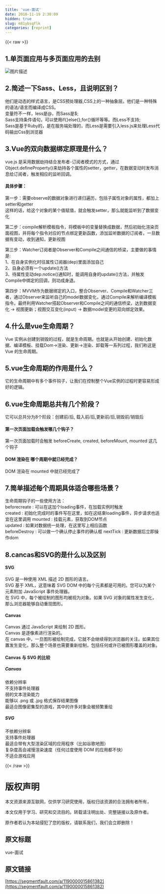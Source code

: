 ```yaml
---
title: 'vue-面试' 
date: 2018-11-19 2:30:09
hidden: true
slug: m81ybsqflk
categories: [reprint]
---
```


{{< raw >}}
<h2 id="articleHeader0"><strong>1.&#x5355;&#x9875;&#x9762;&#x5E94;&#x7528;&#x4E0E;&#x591A;&#x9875;&#x9762;&#x5E94;&#x7528;&#x7684;&#x53BB;&#x522B;</strong></h2><p><span class="img-wrap"><img data-src="/img/bVbeFHi?w=698&amp;h=682" src="https://static.alili.tech/img/bVbeFHi?w=698&amp;h=682" alt="&#x56FE;&#x7247;&#x63CF;&#x8FF0;" title="&#x56FE;&#x7247;&#x63CF;&#x8FF0;" style="cursor:pointer;display:inline"></span></p><h2 id="articleHeader1"><strong>2.&#x7B80;&#x8FF0;&#x4E00;&#x4E0B;Sass&#x3001;Less&#xFF0C;&#x4E14;&#x8BF4;&#x660E;&#x533A;&#x522B;&#xFF1F;</strong></h2><p>&#x4ED6;&#x4EEC;&#x662F;&#x52A8;&#x6001;&#x7684;&#x6837;&#x5F0F;&#x8BED;&#x8A00;&#xFF0C;&#x662F;CSS&#x9884;&#x5904;&#x7406;&#x5668;,CSS&#x4E0A;&#x7684;&#x4E00;&#x79CD;&#x62BD;&#x8C61;&#x5C42;&#x3002;&#x4ED6;&#x4EEC;&#x662F;&#x4E00;&#x79CD;&#x7279;&#x6B8A;&#x7684;&#x8BED;&#x6CD5;/&#x8BED;&#x8A00;&#x800C;&#x7F16;&#x8BD1;&#x6210;CSS&#x3002;<br>&#x53D8;&#x91CF;&#x7B26;&#x4E0D;&#x4E00;&#x6837;&#xFF0C;less&#x662F;@&#xFF0C;&#x800C;Sass&#x662F;$;<br>Sass&#x652F;&#x6301;&#x6761;&#x4EF6;&#x8BED;&#x53E5;&#xFF0C;&#x53EF;&#x4EE5;&#x4F7F;&#x7528;if{}else{},for{}&#x5FAA;&#x73AF;&#x7B49;&#x7B49;&#x3002;&#x800C;Less&#x4E0D;&#x652F;&#x6301;;<br>Sass&#x662F;&#x57FA;&#x4E8E;Ruby&#x7684;&#xFF0C;&#x662F;&#x5728;&#x670D;&#x52A1;&#x7AEF;&#x5904;&#x7406;&#x7684;&#xFF0C;&#x800C;Less&#x662F;&#x9700;&#x8981;&#x5F15;&#x5165;less.js&#x6765;&#x5904;&#x7406;Less&#x4EE3;&#x7801;&#x8F93;&#x51FA;Css&#x5230;&#x6D4F;&#x89C8;&#x5668;</p><h2 id="articleHeader2"><strong>3.Vue&#x7684;&#x53CC;&#x5411;&#x6570;&#x636E;&#x7ED1;&#x5B9A;&#x539F;&#x7406;&#x662F;&#x4EC0;&#x4E48;&#xFF1F;</strong></h2><p>vue.js &#x662F;&#x91C7;&#x7528;&#x6570;&#x636E;&#x52AB;&#x6301;&#x7ED3;&#x5408;&#x53D1;&#x5E03;&#x8005;-&#x8BA2;&#x9605;&#x8005;&#x6A21;&#x5F0F;&#x7684;&#x65B9;&#x5F0F;&#xFF0C;&#x901A;&#x8FC7;Object.defineProperty()&#x6765;&#x52AB;&#x6301;&#x5404;&#x4E2A;&#x5C5E;&#x6027;&#x7684;setter&#xFF0C;getter&#xFF0C;&#x5728;&#x6570;&#x636E;&#x53D8;&#x52A8;&#x65F6;&#x53D1;&#x5E03;&#x6D88;&#x606F;&#x7ED9;&#x8BA2;&#x9605;&#x8005;&#xFF0C;&#x89E6;&#x53D1;&#x76F8;&#x5E94;&#x7684;&#x76D1;&#x542C;&#x56DE;&#x8C03;&#x3002;</p><h4><strong>&#x5177;&#x4F53;&#x6B65;&#x9AA4;&#xFF1A;</strong></h4><p>&#x7B2C;&#x4E00;&#x6B65;&#xFF1A;&#x9700;&#x8981;observe&#x7684;&#x6570;&#x636E;&#x5BF9;&#x8C61;&#x8FDB;&#x884C;&#x9012;&#x5F52;&#x904D;&#x5386;&#xFF0C;&#x5305;&#x62EC;&#x5B50;&#x5C5E;&#x6027;&#x5BF9;&#x8C61;&#x7684;&#x5C5E;&#x6027;&#xFF0C;&#x90FD;&#x52A0;&#x4E0A; setter&#x548C;getter<br>&#x8FD9;&#x6837;&#x7684;&#x8BDD;&#xFF0C;&#x7ED9;&#x8FD9;&#x4E2A;&#x5BF9;&#x8C61;&#x7684;&#x67D0;&#x4E2A;&#x503C;&#x8D4B;&#x503C;&#xFF0C;&#x5C31;&#x4F1A;&#x89E6;&#x53D1;setter&#xFF0C;&#x90A3;&#x4E48;&#x5C31;&#x80FD;&#x76D1;&#x542C;&#x5230;&#x4E86;&#x6570;&#x636E;&#x53D8;&#x5316;</p><p>&#x7B2C;&#x4E8C;&#x6B65;&#xFF1A;compile&#x89E3;&#x6790;&#x6A21;&#x677F;&#x6307;&#x4EE4;&#xFF0C;&#x5C06;&#x6A21;&#x677F;&#x4E2D;&#x7684;&#x53D8;&#x91CF;&#x66FF;&#x6362;&#x6210;&#x6570;&#x636E;&#xFF0C;&#x7136;&#x540E;&#x521D;&#x59CB;&#x5316;&#x6E32;&#x67D3;&#x9875;&#x9762;&#x89C6;&#x56FE;&#xFF0C;&#x5E76;&#x5C06;&#x6BCF;&#x4E2A;&#x6307;&#x4EE4;&#x5BF9;&#x5E94;&#x7684;&#x8282;&#x70B9;&#x7ED1;&#x5B9A;&#x66F4;&#x65B0;&#x51FD;&#x6570;&#xFF0C;&#x6DFB;&#x52A0;&#x76D1;&#x542C;&#x6570;&#x636E;&#x7684;&#x8BA2;&#x9605;&#x8005;&#xFF0C;&#x4E00;&#x65E6;&#x6570;&#x636E;&#x6709;&#x53D8;&#x52A8;&#xFF0C;&#x6536;&#x5230;&#x901A;&#x77E5;&#xFF0C;&#x66F4;&#x65B0;&#x89C6;&#x56FE;</p><p>&#x7B2C;&#x4E09;&#x6B65;&#xFF1A;Watcher&#x8BA2;&#x9605;&#x8005;&#x662F;Observer&#x548C;Compile&#x4E4B;&#x95F4;&#x901A;&#x4FE1;&#x7684;&#x6865;&#x6881;&#xFF0C;&#x4E3B;&#x8981;&#x505A;&#x7684;&#x4E8B;&#x60C5;&#x662F;:<br>1&#x3001;&#x5728;&#x81EA;&#x8EAB;&#x5B9E;&#x4F8B;&#x5316;&#x65F6;&#x5F80;&#x5C5E;&#x6027;&#x8BA2;&#x9605;&#x5668;(dep)&#x91CC;&#x9762;&#x6DFB;&#x52A0;&#x81EA;&#x5DF1;<br>2&#x3001;&#x81EA;&#x8EAB;&#x5FC5;&#x987B;&#x6709;&#x4E00;&#x4E2A;update()&#x65B9;&#x6CD5;<br>3&#x3001;&#x5F85;&#x5C5E;&#x6027;&#x53D8;&#x52A8;dep.notice()&#x901A;&#x77E5;&#x65F6;&#xFF0C;&#x80FD;&#x8C03;&#x7528;&#x81EA;&#x8EAB;&#x7684;update()&#x65B9;&#x6CD5;&#xFF0C;&#x5E76;&#x89E6;&#x53D1;Compile&#x4E2D;&#x7ED1;&#x5B9A;&#x7684;&#x56DE;&#x8C03;&#xFF0C;&#x5219;&#x529F;&#x6210;&#x8EAB;&#x9000;&#x3002;</p><p>&#x7B2C;&#x56DB;&#x6B65;&#xFF1A;MVVM&#x4F5C;&#x4E3A;&#x6570;&#x636E;&#x7ED1;&#x5B9A;&#x7684;&#x5165;&#x53E3;&#xFF0C;&#x6574;&#x5408;Observer&#x3001;Compile&#x548C;Watcher&#x4E09;&#x8005;&#xFF0C;&#x901A;&#x8FC7;Observer&#x6765;&#x76D1;&#x542C;&#x81EA;&#x5DF1;&#x7684;model&#x6570;&#x636E;&#x53D8;&#x5316;&#xFF0C;&#x901A;&#x8FC7;Compile&#x6765;&#x89E3;&#x6790;&#x7F16;&#x8BD1;&#x6A21;&#x677F;&#x6307;&#x4EE4;&#xFF0C;&#x6700;&#x7EC8;&#x5229;&#x7528;Watcher&#x642D;&#x8D77;Observer&#x548C;Compile&#x4E4B;&#x95F4;&#x7684;&#x901A;&#x4FE1;&#x6865;&#x6881;&#xFF0C;&#x8FBE;&#x5230;&#x6570;&#x636E;&#x53D8;&#x5316; -&gt; &#x89C6;&#x56FE;&#x66F4;&#x65B0;&#xFF1B;&#x89C6;&#x56FE;&#x4EA4;&#x4E92;&#x53D8;&#x5316;(input) -&gt; &#x6570;&#x636E;model&#x53D8;&#x66F4;&#x7684;&#x53CC;&#x5411;&#x7ED1;&#x5B9A;&#x6548;&#x679C;&#x3002;</p><h2 id="articleHeader3"><strong>4.&#x4EC0;&#x4E48;&#x662F;vue&#x751F;&#x547D;&#x5468;&#x671F;&#xFF1F;</strong></h2><p>Vue &#x5B9E;&#x4F8B;&#x4ECE;&#x521B;&#x5EFA;&#x5230;&#x9500;&#x6BC1;&#x7684;&#x8FC7;&#x7A0B;&#xFF0C;&#x5C31;&#x662F;&#x751F;&#x547D;&#x5468;&#x671F;&#x3002;&#x4E5F;&#x5C31;&#x662F;&#x4ECE;&#x5F00;&#x59CB;&#x521B;&#x5EFA;&#x3001;&#x521D;&#x59CB;&#x5316;&#x6570;&#x636E;&#x3001;&#x7F16;&#x8BD1;&#x6A21;&#x677F;&#x3001;&#x6302;&#x8F7D;Dom&#x2192;&#x6E32;&#x67D3;&#x3001;&#x66F4;&#x65B0;&#x2192;&#x6E32;&#x67D3;&#x3001;&#x5378;&#x8F7D;&#x7B49;&#x4E00;&#x7CFB;&#x5217;&#x8FC7;&#x7A0B;&#xFF0C;&#x6211;&#x4EEC;&#x79F0;&#x8FD9;&#x662F; Vue &#x7684;&#x751F;&#x547D;&#x5468;&#x671F;&#x3002;</p><h2 id="articleHeader4"><strong>5.vue&#x751F;&#x547D;&#x5468;&#x671F;&#x7684;&#x4F5C;&#x7528;&#x662F;&#x4EC0;&#x4E48;&#xFF1F;</strong></h2><p>&#x5B83;&#x7684;&#x751F;&#x547D;&#x5468;&#x671F;&#x4E2D;&#x6709;&#x591A;&#x4E2A;&#x4E8B;&#x4EF6;&#x94A9;&#x5B50;&#xFF0C;&#x8BA9;&#x6211;&#x4EEC;&#x5728;&#x63A7;&#x5236;&#x6574;&#x4E2A;Vue&#x5B9E;&#x4F8B;&#x7684;&#x8FC7;&#x7A0B;&#x65F6;&#x66F4;&#x5BB9;&#x6613;&#x5F62;&#x6210;&#x597D;&#x7684;&#x903B;&#x8F91;&#x3002;</p><h2 id="articleHeader5"><strong>6.vue&#x751F;&#x547D;&#x5468;&#x671F;&#x603B;&#x5171;&#x6709;&#x51E0;&#x4E2A;&#x9636;&#x6BB5;&#xFF1F;</strong></h2><p>&#x5B83;&#x53EF;&#x4EE5;&#x603B;&#x5171;&#x5206;&#x4E3A;8&#x4E2A;&#x9636;&#x6BB5;&#xFF1A;&#x521B;&#x5EFA;&#x524D;/&#x540E;, &#x8F7D;&#x5165;&#x524D;/&#x540E;,&#x66F4;&#x65B0;&#x524D;/&#x540E;,&#x9500;&#x6BC1;&#x524D;/&#x9500;&#x6BC1;&#x540E;</p><h4><strong>&#x7B2C;&#x4E00;&#x6B21;&#x9875;&#x9762;&#x52A0;&#x8F7D;&#x4F1A;&#x89E6;&#x53D1;&#x54EA;&#x51E0;&#x4E2A;&#x94A9;&#x5B50;&#xFF1F;</strong></h4><p>&#x7B2C;&#x4E00;&#x6B21;&#x9875;&#x9762;&#x52A0;&#x8F7D;&#x65F6;&#x4F1A;&#x89E6;&#x53D1; beforeCreate, created, beforeMount, mounted &#x8FD9;&#x51E0;&#x4E2A;&#x94A9;&#x5B50;</p><h4><strong>DOM &#x6E32;&#x67D3;&#x5728; &#x54EA;&#x4E2A;&#x5468;&#x671F;&#x4E2D;&#x5C31;&#x5DF2;&#x7ECF;&#x5B8C;&#x6210;&#xFF1F;</strong></h4><p>DOM &#x6E32;&#x67D3;&#x5728; mounted &#x4E2D;&#x5C31;&#x5DF2;&#x7ECF;&#x5B8C;&#x6210;&#x4E86;</p><h2 id="articleHeader6"><strong>7.&#x7B80;&#x5355;&#x63CF;&#x8FF0;&#x6BCF;&#x4E2A;&#x5468;&#x671F;&#x5177;&#x4F53;&#x9002;&#x5408;&#x54EA;&#x4E9B;&#x573A;&#x666F;&#xFF1F;</strong></h2><p>&#x751F;&#x547D;&#x5468;&#x671F;&#x94A9;&#x5B50;&#x7684;&#x4E00;&#x4E9B;&#x4F7F;&#x7528;&#x65B9;&#x6CD5;&#xFF1A;<br>beforecreate : &#x53EF;&#x4EE5;&#x5728;&#x8FD9;&#x52A0;&#x4E2A;loading&#x4E8B;&#x4EF6;&#xFF0C;&#x5728;&#x52A0;&#x8F7D;&#x5B9E;&#x4F8B;&#x65F6;&#x89E6;&#x53D1;<br>created : &#x521D;&#x59CB;&#x5316;&#x5B8C;&#x6210;&#x65F6;&#x7684;&#x4E8B;&#x4EF6;&#x5199;&#x5728;&#x8FD9;&#x91CC;&#xFF0C;&#x5982;&#x5728;&#x8FD9;&#x7ED3;&#x675F;loading&#x4E8B;&#x4EF6;&#xFF0C;&#x5F02;&#x6B65;&#x8BF7;&#x6C42;&#x4E5F;&#x9002;&#x5B9C;&#x5728;&#x8FD9;&#x91CC;&#x8C03;&#x7528; mounted : &#x6302;&#x8F7D;&#x5143;&#x7D20;&#xFF0C;&#x83B7;&#x53D6;&#x5230;DOM&#x8282;&#x70B9;<br>updated : &#x5982;&#x679C;&#x5BF9;&#x6570;&#x636E;&#x7EDF;&#x4E00;&#x5904;&#x7406;&#xFF0C;&#x5728;&#x8FD9;&#x91CC;&#x5199;&#x4E0A;&#x76F8;&#x5E94;&#x51FD;&#x6570;<br>beforeDestroy : &#x53EF;&#x4EE5;&#x505A;&#x4E00;&#x4E2A;&#x786E;&#x8BA4;&#x505C;&#x6B62;&#x4E8B;&#x4EF6;&#x7684;&#x786E;&#x8BA4;&#x6846; nextTick : &#x66F4;&#x65B0;&#x6570;&#x636E;&#x540E;&#x7ACB;&#x5373;&#x64CD;&#x4F5C;dom</p><h2 id="articleHeader7"><strong>8.cancas&#x548C;SVG&#x7684;&#x662F;&#x4EC0;&#x4E48;&#x4EE5;&#x53CA;&#x533A;&#x522B;</strong></h2><h4><strong>SVG</strong></h4><p>SVG &#x662F;&#x4E00;&#x79CD;&#x4F7F;&#x7528; XML &#x63CF;&#x8FF0; 2D &#x56FE;&#x5F62;&#x7684;&#x8BED;&#x8A00;&#x3002;<br>SVG &#x57FA;&#x4E8E; XML&#xFF0C;&#x8FD9;&#x610F;&#x5473;&#x7740; SVG DOM &#x4E2D;&#x7684;&#x6BCF;&#x4E2A;&#x5143;&#x7D20;&#x90FD;&#x662F;&#x53EF;&#x7528;&#x7684;&#x3002;&#x60A8;&#x53EF;&#x4EE5;&#x4E3A;&#x67D0;&#x4E2A;&#x5143;&#x7D20;&#x9644;&#x52A0; JavaScript &#x4E8B;&#x4EF6;&#x5904;&#x7406;&#x5668;&#x3002;<br>&#x5728; SVG &#x4E2D;&#xFF0C;&#x6BCF;&#x4E2A;&#x88AB;&#x7ED8;&#x5236;&#x7684;&#x56FE;&#x5F62;&#x5747;&#x88AB;&#x89C6;&#x4E3A;&#x5BF9;&#x8C61;&#x3002;&#x5982;&#x679C; SVG &#x5BF9;&#x8C61;&#x7684;&#x5C5E;&#x6027;&#x53D1;&#x751F;&#x53D8;&#x5316;&#xFF0C;&#x90A3;&#x4E48;&#x6D4F;&#x89C8;&#x5668;&#x80FD;&#x591F;&#x81EA;&#x52A8;&#x91CD;&#x73B0;&#x56FE;&#x5F62;&#x3002;</p><h4><strong>Canvas</strong></h4><p>Canvas &#x901A;&#x8FC7; JavaScript &#x6765;&#x7ED8;&#x5236; 2D &#x56FE;&#x5F62;&#x3002;<br>Canvas &#x662F;&#x9010;&#x50CF;&#x7D20;&#x8FDB;&#x884C;&#x6E32;&#x67D3;&#x7684;&#x3002;<br>&#x5728; canvas &#x4E2D;&#xFF0C;&#x4E00;&#x65E6;&#x56FE;&#x5F62;&#x88AB;&#x7ED8;&#x5236;&#x5B8C;&#x6210;&#xFF0C;&#x5B83;&#x5C31;&#x4E0D;&#x4F1A;&#x7EE7;&#x7EED;&#x5F97;&#x5230;&#x6D4F;&#x89C8;&#x5668;&#x7684;&#x5173;&#x6CE8;&#x3002;&#x5982;&#x679C;&#x5176;&#x4F4D;&#x7F6E;&#x53D1;&#x751F;&#x53D8;&#x5316;&#xFF0C;&#x90A3;&#x4E48;&#x6574;&#x4E2A;&#x573A;&#x666F;&#x4E5F;&#x9700;&#x8981;&#x91CD;&#x65B0;&#x7ED8;&#x5236;&#xFF0C;&#x5305;&#x62EC;&#x4EFB;&#x4F55;&#x6216;&#x8BB8;&#x5DF2;&#x88AB;&#x56FE;&#x5F62;&#x8986;&#x76D6;&#x7684;&#x5BF9;&#x8C61;&#x3002;</p><h4><strong>Canvas &#x4E0E; SVG &#x7684;&#x6BD4;&#x8F83;</strong></h4><h5><strong>Canvas</strong></h5><p>&#x4F9D;&#x8D56;&#x5206;&#x8FA8;&#x7387;<br>&#x4E0D;&#x652F;&#x6301;&#x4E8B;&#x4EF6;&#x5904;&#x7406;&#x5668;<br>&#x5F31;&#x7684;&#x6587;&#x672C;&#x6E32;&#x67D3;&#x80FD;&#x529B;<br>&#x80FD;&#x591F;&#x4EE5; .png &#x6216; .jpg &#x683C;&#x5F0F;&#x4FDD;&#x5B58;&#x7ED3;&#x679C;&#x56FE;&#x50CF;<br>&#x6700;&#x9002;&#x5408;&#x56FE;&#x50CF;&#x5BC6;&#x96C6;&#x578B;&#x7684;&#x6E38;&#x620F;&#xFF0C;&#x5176;&#x4E2D;&#x7684;&#x8BB8;&#x591A;&#x5BF9;&#x8C61;&#x4F1A;&#x88AB;&#x9891;&#x7E41;&#x91CD;&#x7ED8;</p><h5><strong>SVG</strong></h5><p>&#x4E0D;&#x4F9D;&#x8D56;&#x5206;&#x8FA8;&#x7387;<br>&#x652F;&#x6301;&#x4E8B;&#x4EF6;&#x5904;&#x7406;&#x5668;<br>&#x6700;&#x9002;&#x5408;&#x5E26;&#x6709;&#x5927;&#x578B;&#x6E32;&#x67D3;&#x533A;&#x57DF;&#x7684;&#x5E94;&#x7528;&#x7A0B;&#x5E8F;&#xFF08;&#x6BD4;&#x5982;&#x8C37;&#x6B4C;&#x5730;&#x56FE;&#xFF09;<br>&#x590D;&#x6742;&#x5EA6;&#x9AD8;&#x4F1A;&#x51CF;&#x6162;&#x6E32;&#x67D3;&#x901F;&#x5EA6;&#xFF08;&#x4EFB;&#x4F55;&#x8FC7;&#x5EA6;&#x4F7F;&#x7528; DOM &#x7684;&#x5E94;&#x7528;&#x90FD;&#x4E0D;&#x5FEB;&#xFF09;<br>&#x4E0D;&#x9002;&#x5408;&#x6E38;&#x620F;&#x5E94;&#x7528;</p>
{{< /raw >}}

# 版权声明
本文资源来源互联网，仅供学习研究使用，版权归该资源的合法拥有者所有，

本文仅用于学习、研究和交流目的。转载请注明出处、完整链接以及原作者。

原作者若认为本站侵犯了您的版权，请联系我们，我们会立即删除！

## 原文标题
vue-面试

## 原文链接
[https://segmentfault.com/a/1190000015861382](https://segmentfault.com/a/1190000015861382)

